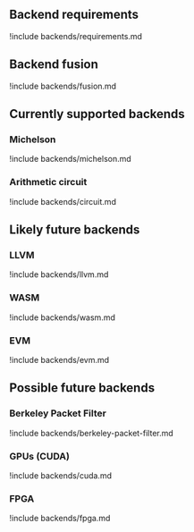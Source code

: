 ## Backend requirements

!include backends/requirements.md

## Backend fusion

!include backends/fusion.md

## Currently supported backends

### Michelson

!include backends/michelson.md

### Arithmetic circuit

!include backends/circuit.md

## Likely future backends

### LLVM

!include backends/llvm.md

### WASM

!include backends/wasm.md

### EVM

!include backends/evm.md

## Possible future backends

### Berkeley Packet Filter

!include backends/berkeley-packet-filter.md

### GPUs (CUDA)

!include backends/cuda.md

### FPGA

!include backends/fpga.md
